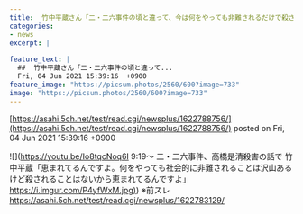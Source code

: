 ```yaml
---
title:  竹中平蔵さん「二・二六事件の頃と違って、今は何をやっても非難されるだけで殺されることはない。恵まれてますよ」  ★6  
categories:
- news
excerpt: |
  
feature_text: |
  ##  竹中平蔵さん「二・二六事件の頃と違って...
  Fri, 04 Jun 2021 15:39:16  +0900
feature_image: "https://picsum.photos/2560/600?image=733"
image: "https://picsum.photos/2560/600?image=733"
---
```


[https://asahi.5ch.net/test/read.cgi/newsplus/1622788756/](https://asahi.5ch.net/test/read.cgi/newsplus/1622788756/)
posted on Fri, 04 Jun 2021 15:39:16  +0900

<!--more-->

![](https://youtu.be/Io8tqcNoq6I 9:19〜 二・二六事件、高橋是清殺害の話で 竹中平蔵「恵まれてるんですよ。何をやっても社会的に非難されることは沢山あるけど殺されることはないから恵まれてるんですよ」 [https://i.imgur.com/P4yfWxM.jpg)](https://i.imgur.com/P4yfWxM.jpg)) ※前スレ https://asahi.5ch.net/test/read.cgi/newsplus/1622783129/
